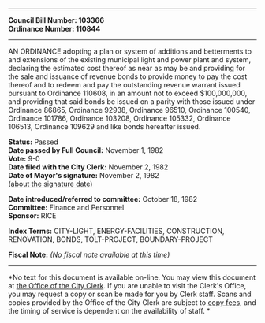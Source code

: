 * * * * *  
  
**Council Bill Number: [](#h0)[](#h2)103366**   
**Ordinance Number: 110844**  
  
* * * * *  
  
AN ORDINANCE adopting a plan or system of additions and betterments to and extensions of the existing municipal light and power plant and system, declaring the estimated cost thereof as near as may be and providing for the sale and issuance of revenue bonds to provide money to pay the cost thereof and to redeem and pay the outstanding revenue warrant issued pursuant to Ordinance 110608, in an amount not to exceed $100,000,000, and providing that said bonds be issued on a parity with those issued under Ordinance 86865, Ordinance 92938, Ordinance 96510, Ordinance 100540, Ordinance 101786, Ordinance 103208, Ordinance 105332, Ordinance 106513, Ordinance 109629 and like bonds hereafter issued.  
  
**Status:** Passed   
**Date passed by Full Council:** November 1, 1982   
**Vote:** 9-0   
**Date filed with the City Clerk:** November 2, 1982   
**Date of Mayor's signature:** November 2, 1982   
[(about the signature date)](/~public/approvaldate.htm)   
  
  
**Date introduced/referred to committee:** October 18, 1982   
**Committee:** Finance and Personnel   
**Sponsor:** RICE   
  
**Index Terms:** CITY-LIGHT, ENERGY-FACILITIES, CONSTRUCTION, RENOVATION, BONDS, TOLT-PROJECT, BOUNDARY-PROJECT  
  
**Fiscal Note:** *(No fiscal note available at this time)*  
  
* * * * *  
  
*No text for this document is available on-line. You may view this document at [the Office of the City Clerk](http://www.seattle.gov/leg/clerk/contactUs.htm). If you are unable to visit the Clerk's Office, you may request a copy or scan be made for you by Clerk staff. Scans and copies provided by the Office of the City Clerk are subject to [copy fees](http://clerk.seattle.gov/~public/clerkfees.htm), and the timing of service is dependent on the availability of staff. *  
  
  
